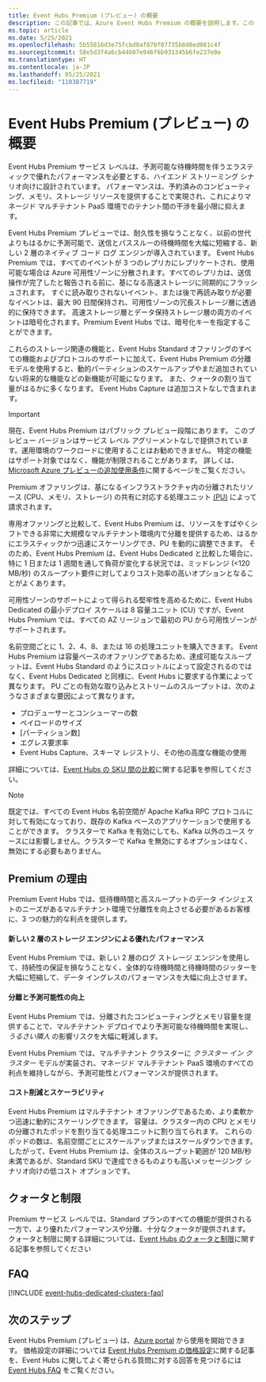 ```yaml
---
title: Event Hubs Premium (プレビュー) の概要
description: この記事では、Azure Event Hubs Premium の概要を説明します。この Azure Event Hubs Premium では、ハイエンドのストリーミングのニーズに対応するために Event Hubs のマルチテナント デプロイが提供されます。
ms.topic: article
ms.date: 5/25/2021
ms.openlocfilehash: 5b55816d3e75fcbd8af070f07735b8d8ed081c4f
ms.sourcegitcommit: 58e5d3f4a6cb44607e946f6b931345b6fe237e0e
ms.translationtype: HT
ms.contentlocale: ja-JP
ms.lasthandoff: 05/25/2021
ms.locfileid: "110387719"
---
```

# <a name="overview-of-event-hubs-premium-preview"></a>Event Hubs Premium (プレビュー) の概要

Event Hubs Premium サービス レベルは、予測可能な待機時間を伴うエラスティックで優れたパフォーマンスを必要とする、ハイエンド ストリーミング シナリオ向けに設計されています。 パフォーマンスは、予約済みのコンピューティング、メモリ、ストレージ リソースを提供することで実現され、これによりマネージド マルチテナント PaaS 環境でのテナント間の干渉を最小限に抑えます。 

Event Hubs Premium プレビューでは、耐久性を損なうことなく、以前の世代よりもはるかに予測可能で、送信とパススルーの待機時間を大幅に短縮する、新しい 2 層のネイティブ コード ログ エンジンが導入されています。 Event Hubs Premium では、すべてのイベントが 3 つのレプリカにレプリケートされ、使用可能な場合は Azure 可用性ゾーンに分散されます。すべてのレプリカは、送信操作が完了したと報告される前に、基になる高速ストレージに同期的にフラッシュされます。 すぐに読み取りされないイベント、または後で再読み取りが必要なイベントは、最大 90 日間保持され、可用性ゾーンの冗長ストレージ層に透過的に保持できます。 高速ストレージ層とデータ保持ストレージ層の両方のイベントは暗号化されます。Premium Event Hubs では、暗号化キーを指定することができます。 

これらのストレージ関連の機能と、Event Hubs Standard オファリングのすべての機能およびプロトコルのサポートに加えて、Event Hubs Premium の分離モデルを使用すると、動的パーティションのスケールアップやまだ追加されていない将来的な機能などの新機能が可能になります。 また、クォータの割り当て量がはるかに多くなります。 Event Hubs Capture は追加コストなしで含まれます。

> [!IMPORTANT]
> 現在、Event Hubs Premium はパブリック プレビュー段階にあります。 このプレビュー バージョンはサービス レベル アグリーメントなしで提供されています。運用環境のワークロードに使用することはお勧めできません。 特定の機能はサポート対象ではなく、機能が制限されることがあります。 詳しくは、[Microsoft Azure プレビューの追加使用条件](https://azure.microsoft.com/support/legal/preview-supplemental-terms/)に関するページをご覧ください。
 
Premium オファリングは、基になるインフラストラクチャ内の分離されたリソース (CPU、メモリ、ストレージ) の共有に対応する処理ユニット [(PU)](event-hubs-scalability.md#processing-units) によって請求されます。 

専用オファリングと比較して、Event Hubs Premium は、リソースをすばやくシフトできる非常に大規模なマルチテナント環境内で分離を提供するため、はるかにエラスティックかつ迅速にスケーリングでき、PU を動的に調整できます。 そのため、Event Hubs Premium は、Event Hubs Dedicated と比較した場合に、特に 1 日または 1 週間を通して負荷が変化する状況では、ミッドレンジ (<120 MB/秒) のスループット要件に対してよりコスト効率の高いオプションとなることがよくあります。 

可用性ゾーンのサポートによって得られる堅牢性を高めるために、Event Hubs Dedicated の最小デプロイ スケールは 8 容量ユニット (CU) ですが、Event Hubs Premium では、すべての AZ リージョンで最初の PU から可用性ゾーンがサポートされます。 

名前空間ごとに 1、2、4、8、または 16 の処理ユニットを購入できます。 Event Hubs Premium は容量ベースのオファリングであるため、達成可能なスループットは、Event Hubs Standard のようにスロットルによって設定されるのではなく、Event Hubs Dedicated と同様に、Event Hubs に要求する作業によって異なります。 PU ごとの有効な取り込みとストリームのスループットは、次のようなさまざまな要因によって異なります。

* プロデューサーとコンシューマーの数
* ペイロードのサイズ 
* [パーティション数]
* エグレス要求率 
* Event Hubs Capture、スキーマ レジストリ、その他の高度な機能の使用

詳細については、[Event Hubs の SKU 間の比較](event-hubs-quotas.md)に関する記事を参照してください。


> [!NOTE]
> 既定では、すべての Event Hubs 名前空間が Apache Kafka RPC プロトコルに対して有効になっており、既存の Kafka ベースのアプリケーションで使用することができます。 クラスターで Kafka を有効にしても、Kafka 以外のユース ケースには影響しません。クラスターで Kafka を無効にするオプションはなく、無効にする必要もありません。

## <a name="why-premium"></a>Premium の理由

Premium Event Hubs では、低待機時間と高スループットのデータ インジェストのニーズがあるマルチテナント環境で分離性を向上させる必要があるお客様に、3 つの魅力的な利点を提供します。

#### <a name="superior-performance-with-the-new-two-tier-storage-engine"></a>新しい 2 層のストレージ エンジンによる優れたパフォーマンス

Event Hubs Premium では、新しい 2 層のログ ストレージ エンジンを使用して、持続性の保証を損なうことなく、全体的な待機時間と待機時間のジッターを大幅に短縮して、データ イングレスのパフォーマンスを大幅に向上させます。 

#### <a name="better-isolation-and-predictability"></a>分離と予測可能性の向上

Event Hubs Premium では、分離されたコンピューティングとメモリ容量を提供することで、マルチテナント デプロイでより予測可能な待機時間を実現し、*うるさい隣人* の影響リスクを大幅に軽減します。

Event Hubs Premium では、マルチテナント クラスターに *クラスター イン クラスター* モデルが実装され、マネージド マルチテナント PaaS 環境のすべての利点を維持しながら、予測可能性とパフォーマンスが提供されます。 


#### <a name="cost-savings-and-scalability"></a>コスト削減とスケーラビリティ
Event Hubs Premium はマルチテナント オファリングであるため、より柔軟かつ迅速に動的にスケーリングできます。 容量は、クラスター内の CPU とメモリの分離されたポッドを割り当てる処理ユニットに割り当てられます。 これらのポッドの数は、名前空間ごとにスケールアップまたはスケールダウンできます。 したがって、Event Hubs Premium は、全体のスループット範囲が 120 MB/秒未満であるが、Standard SKU で達成できるものよりも高いメッセージング シナリオ向けの低コスト オプションです。  

## <a name="quotas-and-limits"></a>クォータと制限
Premium サービス レベルでは、Standard プランのすべての機能が提供される一方で、より優れたパフォーマンスや分離、十分なクォータが提供されます。 クォータと制限に関する詳細については、[Event Hubs のクォータと制限](event-hubs-quotas.md)に関する記事を参照してください


## <a name="faqs"></a>FAQ

[!INCLUDE [event-hubs-dedicated-clusters-faq](../../includes/event-hubs-premium-faq.md)]

## <a name="next-steps"></a>次のステップ

Event Hubs Premium (プレビュー) は、[Azure portal](https://aka.ms/eventhubsclusterquickstart) から使用を開始できます。 価格設定の詳細については [Event Hubs Premium の価格設定](https://azure.microsoft.com/pricing/details/event-hubs/)に関する記事を、Event Hubs に関してよく寄せられる質問に対する回答を見つけるには [Event Hubs FAQ](event-hubs-faq.yml) をご覧ください。 

